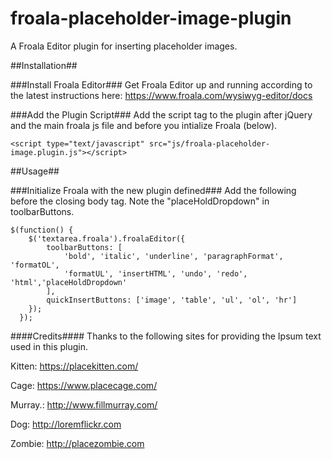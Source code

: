 # froala-placeholder-image-plugin
A Froala Editor plugin for inserting placeholder images.

##Installation##

###Install Froala Editor###
Get Froala Editor up and running according to the latest instructions here: https://www.froala.com/wysiwyg-editor/docs

###Add the Plugin Script###
Add the script tag to the plugin after jQuery and the main froala js file and before you intialize Froala (below).

    <script type="text/javascript" src="js/froala-placeholder-image.plugin.js"></script>

##Usage##

###Initialize Froala with the new plugin defined###
Add the following before the closing body tag. Note the "placeHoldDropdown" in toolbarButtons.

    $(function() {
        $('textarea.froala').froalaEditor({
            toolbarButtons: [
                'bold', 'italic', 'underline', 'paragraphFormat', 'formatOL',
                'formatUL', 'insertHTML', 'undo', 'redo', 'html','placeHoldDropdown'
            ],
            quickInsertButtons: ['image', 'table', 'ul', 'ol', 'hr']
        });
      });


####Credits####
Thanks to the following sites for providing the Ipsum text used in this plugin.

Kitten: https://placekitten.com/

Cage: https://www.placecage.com/

Murray.: http://www.fillmurray.com/

Dog: http://loremflickr.com

Zombie: http://placezombie.com


